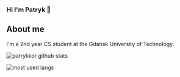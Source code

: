 ### Hi I'm Patryk 🙌

## About me
I'm a 2nd year CS student at the Gdańsk University of Technology.

![patrykkor github stats](https://github-readme-stats.vercel.app/api?username=kyrczak&show_icons=true&hide_border=true&theme=gruvbox&count_private=true)

![most used langs](https://github-readme-stats.vercel.app/api/top-langs/?username=kyrczak&layout=compact&theme=gruvbox&hide_border=true)
